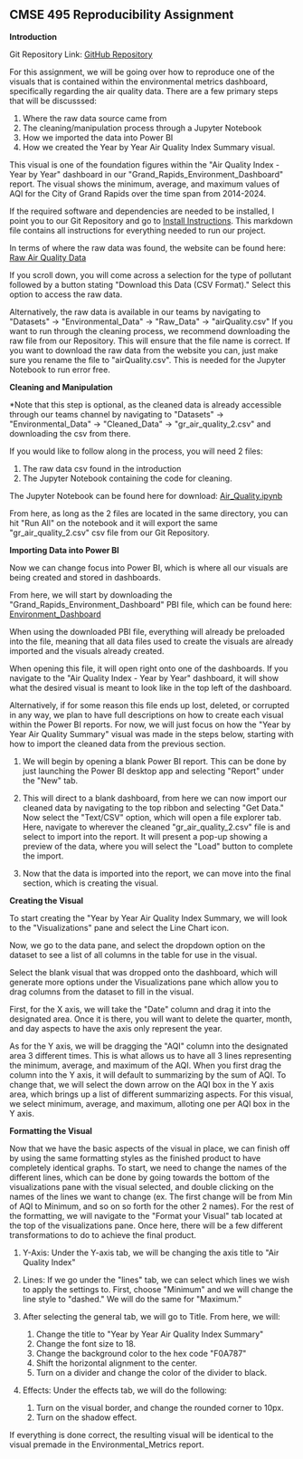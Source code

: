 ## CMSE 495 Reproducibility Assignment

**Introduction**

Git Repository Link: [GitHub Repository](https://github.com/lafeirjo/City_Of_Grand_Rapids_Social_Impact/tree/main)

For this assignment, we will be going over how to reproduce one of the visuals that is contained within the environmental metrics dashboard, specifically regarding the air quality data. There are a few primary steps that will be discusssed:

1. Where the raw data source came from
2. The cleaning/manipulation process through a Jupyter Notebook
3. How we imported the data into Power BI
4. How we created the Year by Year Air Quality Index Summary visual.

This visual is one of the foundation figures within the "Air Quality Index - Year by Year" dashboard in our "Grand_Rapids_Environment_Dashboard" report. The visual shows the minimum, average, and maximum values of AQI for the City of Grand Rapids over the time span from 2014-2024.

If the required software and dependencies are needed to be installed, I point you to our Git Repository and go to [Install Instructions](https://github.com/lafeirjo/City_Of_Grand_Rapids_Social_Impact/blob/main/Install_Instructions/install.md). This markdown file contains all instructions for everything needed to run our project.

In terms of where the raw data was found, the website can be found here: [Raw Air Quality Data](https://aqicn.org/historical/#!city:usa/michigan/grand-rapids)

If you scroll down, you will come across a selection for the type of pollutant followed by a button stating "Download this Data (CSV Format)." Select this option to access the raw data.

Alternatively, the raw data is available in our teams by navigating to "Datasets" -> "Environmental_Data" -> "Raw_Data" -> "airQuality.csv"
If you want to run through the cleaning process, we recommend downloading the raw file from our Repository. This will ensure that the file name is correct. If you want to download the raw data from the website you can, just make sure you rename the file to "airQuality.csv". This is needed for the Jupyter Notebook to run error free.

**Cleaning and Manipulation**

*Note that this step is optional, as the cleaned data is already accessible through our teams channel by navigating to "Datasets" -> "Environmental_Data" -> "Cleaned_Data" -> "gr_air_quality_2.csv" and downloading the csv from there.

If you would like to follow along in the process, you will need 2 files:

1. The raw data csv found in the introduction
2. The Jupyter Notebook containing the code for cleaning.

The Jupyter Notebook can be found here for download: [Air_Quality.ipynb](Data_Cleaning/Air_Quality.ipynb)

From here, as long as the 2 files are located in the same directory, you can hit "Run All" on the notebook and it will export the same "gr_air_quality_2.csv" csv file from our Git Repository.

**Importing Data into Power BI**

Now we can change focus into Power BI, which is where all our visuals are being created and stored in dashboards.

From here, we will start by downloading the "Grand_Rapids_Environment_Dashboard" PBI file, which can be found here: [Environment_Dashboard](https://github.com/lafeirjo/City_Of_Grand_Rapids_Social_Impact/blob/main/PowerBI/Metrics_Dashboards/Grand_Rapids_Environment_Dashboard.pbix)

When using the downloaded PBI file, everything will already be preloaded into the file, meaning that all data files used to create the visuals are already imported and the visuals already created. 

When opening this file, it will open right onto one of the dashboards. If you navigate to the "Air Quality Index - Year by Year" dashboard, it will show what the desired visual is meant to look like in the top left of the dashboard.

Alternatively, if for some reason this file ends up lost, deleted, or corrupted in any way, we plan to have full descriptions on how to create each visual within the Power BI reports. For now, we will just focus on how the "Year by Year Air Quality Summary" visual was made in the steps below, starting with how to import the cleaned data from the previous section.

1. We will begin by opening a blank Power BI report. This can be done by just launching the Power BI desktop app and selecting "Report" under the "New" tab.

2. This will direct to a blank dashboard, from here we can now import our cleaned data by navigating to the top ribbon and selecting "Get Data." Now select the "Text/CSV" option, which will open a file explorer tab. Here, navigate to wherever the cleaned "gr_air_quality_2.csv" file is and select to import into the report. It will present a pop-up showing a preview of the data, where you will select the "Load" button to complete the import.

3. Now that the data is imported into the report, we can move into the final section, which is creating the visual.


**Creating the Visual**

To start creating the "Year by Year Air Quality Index Summary, we will look to the "Visualizations" pane and select the Line Chart icon.

Now, we go to the data pane, and select the dropdown option on the dataset to see a list of all columns in the table for use in the visual.

Select the blank visual that was dropped onto the dashboard, which will generate more options under the Visualizations pane which allow you to drag columns from the dataset to fill in the visual.

First, for the X axis, we will take the "Date" column and drag it into the designated area. Once it is there, you will want to delete the quarter, month, and day aspects to have the axis only represent the year.

As for the Y axis, we will be dragging the "AQI" column into the designated area 3 different times. This is what allows us to have all 3 lines representing the minimum, average, and maximum of the AQI. When you first drag the column into the Y axis, it will default to summarizing by the sum of AQI. To change that, we will select the down arrow on the AQI box in the Y axis area, which brings up a list of different summarizing aspects. For this visual, we select minimum, average, and maximum, alloting one per AQI box in the Y axis. 


**Formatting the Visual**

Now that we have the basic aspects of the visual in place, we can finish off by using the same formatting styles as the finished product to have completely identical graphs. To start, we need to change the names of the different lines, which can be done by going towards the bottom of the visualizations pane with the visual selected, and double clicking on the names of the lines we want to change (ex. The first change will be from Min of AQI to Minimum, and so on so forth for the other 2 names). For the rest of the formatting, we will navigate to the "Format your Visual" tab located at the top of the visualizations pane. Once here, there will be a few different transformations to do to achieve the final product.

1. Y-Axis: Under the Y-axis tab, we will be changing the axis title to "Air Quality Index"

2. Lines: If we go under the "lines" tab, we can select which lines we wish to apply the settings to. First, choose "Minimum" and we will change the line style to "dashed." We will do the same for "Maximum."

3. After selecting the general tab, we will go to Title. From here, we will:
    1. Change the title to "Year by Year Air Quality Index Summary" 
    2. Change the font size to 18.
    3. Change the background color to the hex code "F0A787"
    4. Shift the horizontal alignment to the center.
    5. Turn on a divider and change the color of the divider to black. 

4. Effects: Under the effects tab, we will do the following:
    1. Turn on the visual border, and change the rounded corner to 10px.
    2. Turn on the shadow effect.


If everything is done correct, the resulting visual will be identical to the visual premade in the Environmental_Metrics report.







